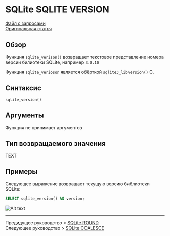 # SQLite SQLITE VERSION #########################

[Файл с запросами][querys]   
[Оригинальная статья][origin]

[querys]: ./querys.sql
[origin]: https://www.sqlitetutorial.net/sqlite-functions/sqlite_version/

## Обзор ##############################

Функция `sqlite_verison()` возвращает текстовое представление номера версии билиотеки SQLite, например `3.8.10`

Функция `sqlite_verioson` является обёрткой `sqlite3_libversion()` С.

## Синтаксис

~~~ SQL ~~~~~~~~~~~~~~~~~~~~~~~~~~~~~~~
sqlite_version()
~~~~~~~~~~~~~~~~~~~~~~~~~~~~~~~~~~~~~~~

## Аргументы 

Функция не принимает аргументов

## Тип возвращаемого значения

TEXT

## Примеры

Следующее выражение возвращает текущую версию библиотеки SQLite:

~~~ SQL ~~~~~~~~~~~~~~~~~~~~~~~~~~~~~~~
SELECT sqlite_version() AS version;
~~~~~~~~~~~~~~~~~~~~~~~~~~~~~~~~~~~~~~~

![Alt text](image.png)

---------------------------------------

Предидущее руководство < [SQLite ROUND][prev]  
Следующее руководство > [SQLite COALESCE][next]

[prev]: ../60_Round/translate.md
[next]: ../62_Coalesce/translate.md